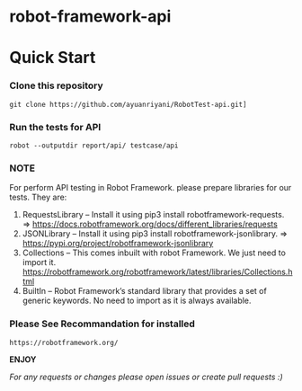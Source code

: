 # robot-framework-api

Quick Start
===========

### Clone this repository

    git clone https://github.com/ayuanriyani/RobotTest-api.git]
### Run the tests for API

    robot --outputdir report/api/ testcase/api

### NOTE
For perform API testing in Robot Framework. please prepare libraries for our tests. They are:
1. RequestsLibrary – Install it using pip3 install robotframework-requests. => https://docs.robotframework.org/docs/different_libraries/requests
2. JSONLibrary – Install it using pip3 install robotframework-jsonlibrary. => https://pypi.org/project/robotframework-jsonlibrary
3. Collections – This comes inbuilt with robot Framework. We just need to import it. https://robotframework.org/robotframework/latest/libraries/Collections.html
4. BuiltIn – Robot Framework’s standard library that provides a set of generic keywords. No need to import as it is always available.

### Please See Recommandation for installed

    https://robotframework.org/



**ENJOY**


*For any requests or changes please open issues or create pull requests :)*




